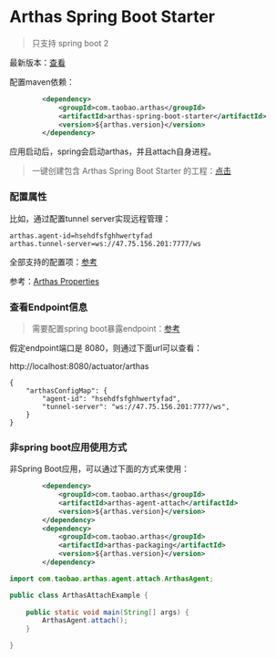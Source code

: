 Arthas Spring Boot Starter
=====

> 只支持 spring boot 2

最新版本：[查看](https://search.maven.org/search?q=arthas-spring-boot-starter)

配置maven依赖：

```xml
        <dependency>
            <groupId>com.taobao.arthas</groupId>
            <artifactId>arthas-spring-boot-starter</artifactId>
            <version>${arthas.version}</version>
        </dependency>
```

应用启动后，spring会启动arthas，并且attach自身进程。

> 一键创建包含 Arthas Spring Boot Starter 的工程：<a href="https://start.aliyun.com/bootstrap.html/#!dependencies=arthas" target="_blank">点击</a>


### 配置属性

比如，通过配置tunnel server实现远程管理：

```
arthas.agent-id=hsehdfsfghhwertyfad
arthas.tunnel-server=ws://47.75.156.201:7777/ws
```

全部支持的配置项：[参考](https://github.com/alibaba/arthas/blob/master/arthas-spring-boot-starter/src/main/java/com/alibaba/arthas/spring/ArthasProperties.java)

参考：[Arthas Properties](arthas-properties.md)

### 查看Endpoint信息

> 需要配置spring boot暴露endpoint：[参考](https://docs.spring.io/spring-boot/docs/current/reference/html/production-ready-features.html#production-ready-endpoints)

假定endpoint端口是 8080，则通过下面url可以查看：

http://localhost:8080/actuator/arthas

```
{
    "arthasConfigMap": {
        "agent-id": "hsehdfsfghhwertyfad",
        "tunnel-server": "ws://47.75.156.201:7777/ws",
    }
}
```

### 非spring boot应用使用方式

非Spring Boot应用，可以通过下面的方式来使用：

```xml
        <dependency>
            <groupId>com.taobao.arthas</groupId>
            <artifactId>arthas-agent-attach</artifactId>
            <version>${arthas.version}</version>
        </dependency>
        <dependency>
            <groupId>com.taobao.arthas</groupId>
            <artifactId>arthas-packaging</artifactId>
            <version>${arthas.version}</version>
        </dependency>
```

```java
import com.taobao.arthas.agent.attach.ArthasAgent;

public class ArthasAttachExample {
	
	public static void main(String[] args) {
		ArthasAgent.attach();
	}

}
```